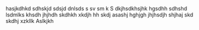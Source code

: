hasjkdhkd sdhskjd
sdsjd dnlsds s
 sv sm k
S
dkjhsdkhsjhk hgsdhh sdhshd
lsdmlks
khsdh
jhjhdh
skdhkh
xkdjh
hh
skdj
asashj
hghjgh
jhjhsdjh
shjhaj
skd
skdhj
xzkllk
Aslkjkh
